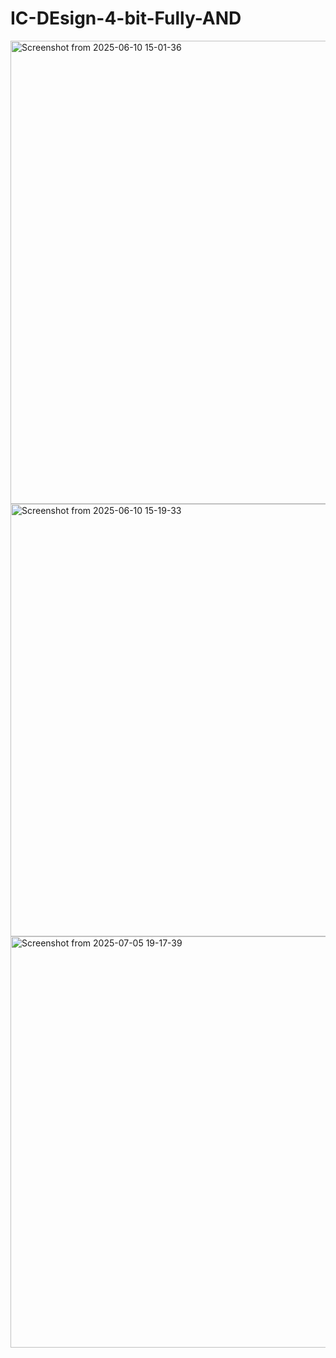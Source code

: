 # IC-DEsign-4-bit-Fully-AND
<img width="718" height="741" alt="Screenshot from 2025-06-10 15-01-36" src="https://github.com/user-attachments/assets/59dfe492-5ace-49ad-b035-fc937662c685" />
<img width="1532" height="692" alt="Screenshot from 2025-06-10 15-19-33" src="https://github.com/user-attachments/assets/d861db4d-6967-47e0-a949-f0868920d0bc" />
<img width="1123" height="658" alt="Screenshot from 2025-07-05 19-17-39" src="https://github.com/user-attachments/assets/df914b98-ab88-4415-b4b2-b72c2472b860" />

